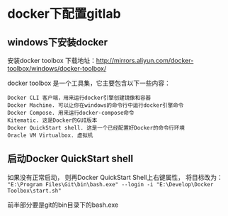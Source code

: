 # docker下配置gitlab
## windows下安装docker
安装docker toolbox
下载地址：http://mirrors.aliyun.com/docker-toolbox/windows/docker-toolbox/

docker toolbox 是一个工具集，它主要包含以下一些内容：
```
Docker CLI 客户端，用来运行docker引擎创建镜像和容器
Docker Machine. 可以让你在windows的命令行中运行docker引擎命令
Docker Compose. 用来运行docker-compose命令
Kitematic. 这是Docker的GUI版本
Docker QuickStart shell. 这是一个已经配置好Docker的命令行环境
Oracle VM Virtualbox. 虚拟机
```
## 启动Docker QuickStart shell
如果没有正常启动， 则再Docker QuickStart Shell上右键属性， 将目标改为：
`"E:\Program Files\Git\bin\bash.exe" --login -i "E:\Develop\Docker Toolbox\start.sh"`

前半部分要是git的bin目录下的bash.exe

